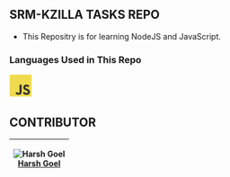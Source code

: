 ## SRM-KZILLA TASKS REPO
- This Repositry is for learning NodeJS and JavaScript.

<h3 align="left">Languages Used in This Repo</h3>
  <a
    href="https://developer.mozilla.org/en-US/docs/Web/JavaScript"
    target="_blank"
  >
    <img
      src="https://raw.githubusercontent.com/devicons/devicon/master/icons/javascript/javascript-original.svg"
      alt="javascript"
      width="40"
      height="40"
    />
  </a>

## CONTRIBUTOR

| <p align="center">![Harsh Goel](https://github.com/pratham-bhatnagar.png?size=128)<br>[Harsh Goel](https://github.com/pratham-bhatnagar)</p> 
| -------------------------------------------------------------------------------------------------------------------------------- |
